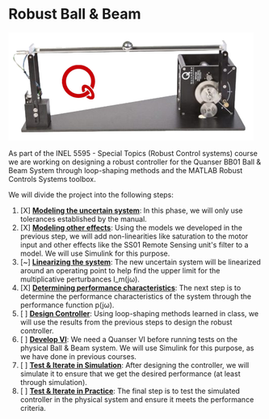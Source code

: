 # Robust Ball & Beam

![Ball & Beam System](./Quanser%20BB01.png)

As part of the INEL 5595 - Special Topics (Robust Control systems) course we are working on designing a robust controller for the Quanser BB01 Ball & Beam System through loop-shaping methods and the MATLAB Robust Controls Systems toolbox.

We will divide the project into the following steps:

 1. [X] [**Modeling the uncertain system**](./n01_UncertainSystemModels.m): In this phase, we will only use tolerances established by the manual.
 2. [X] [**Modeling other effects**](./n02_NonlinearModelEquations.m): Using the models we developed in the previous step, we will add non-linearities like saturation to the motor input and other effects like the SS01 Remote Sensing unit's filter to a model. We will use Simulink for this purpose.
 3. [~] [**Linearizing the system**](./n03_Linearize.m): The new uncertain system will be linearized around an operating point to help find the upper limit for the multiplicative perturbances l_m(jω).
 4. [X] [**Determining performance characteristics**](./n04_PerformanceCharacteristics.m): The next step is to determine the performance characteristics of the system through the performance function p(jω).
 5. [ ] [**Design Controller**](): Using loop-shaping methods learned in class, we will use the results from the previous steps to design the robust controller.
 6. [ ] [**Develop VI**](): We need a Quanser VI before running tests on the physical Ball & Beam system. We will use Simulink for this purpose, as we have done in previous courses.
 7. [ ] [**Test & Iterate in Simulation**](): After designing the controller, we will simulate it to ensure that we get the desired performance (at least through simulation). 
 8. [ ] [**Test & Iterate in Practice**](): The final step is to test the simulated controller in the physical system and ensure it meets the performance criteria.